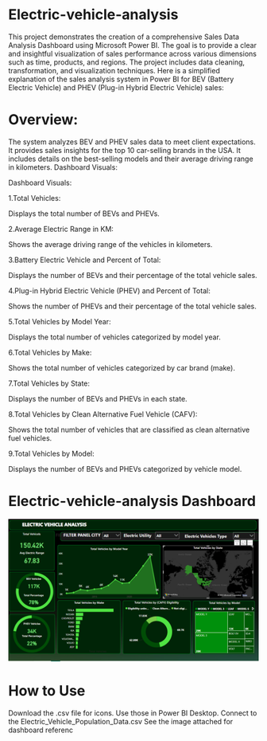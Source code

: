 # Electric-vehicle-analysis
This project demonstrates the creation of a comprehensive Sales Data Analysis Dashboard using Microsoft Power BI. The goal is to provide a clear and insightful visualization of sales performance across various dimensions such as time, products, and regions. The project includes data cleaning, transformation, and visualization techniques.
Here is a simplified explanation of the sales analysis system in Power BI for BEV (Battery Electric Vehicle) and PHEV (Plug-in Hybrid Electric Vehicle) sales:

# Overview:

The system analyzes BEV and PHEV sales data to meet client expectations.
It provides sales insights for the top 10 car-selling brands in the USA.
It includes details on the best-selling models and their average driving range in kilometers.
Dashboard Visuals:

 Dashboard Visuals:

1.Total Vehicles:

Displays the total number of BEVs and PHEVs.

2.Average Electric Range in KM:

Shows the average driving range of the vehicles in kilometers.

3.Battery Electric Vehicle and Percent of Total:

Displays the number of BEVs and their percentage of the total vehicle sales.

4.Plug-in Hybrid Electric Vehicle (PHEV) and Percent of Total:

Shows the number of PHEVs and their percentage of the total vehicle sales.

5.Total Vehicles by Model Year:

Displays the total number of vehicles categorized by model year.

6.Total Vehicles by Make:

Shows the total number of vehicles categorized by car brand (make).

7.Total Vehicles by State:

Displays the number of BEVs and PHEVs in each state.

8.Total Vehicles by Clean Alternative Fuel Vehicle (CAFV):

Shows the total number of vehicles that are classified as clean alternative fuel vehicles.

9.Total Vehicles by Model:

Displays the number of BEVs and PHEVs categorized by vehicle model.

# Electric-vehicle-analysis Dashboard
![Main Dashboard](https://github.com/ashrafkhan778/Electric-vehicle-analysis/blob/main/Electric%20vehicle%20analysis.png)

# How to Use
Download the .csv file for icons.
Use those in Power BI Desktop.
Connect to the Electric_Vehicle_Population_Data.csv
See the image attached for dashboard referenc
